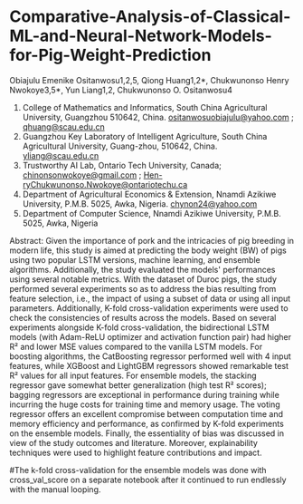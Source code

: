 # Comparative-Analysis-of-Classical-ML-and-Neural-Network-Models-for-Pig-Weight-Prediction

Obiajulu Emenike Ositanwosu1,2,5, Qiong Huang1,2*, Chukwunonso Henry Nwokoye3,5*, Yun Liang1,2, Chukwunonso O. Ositanwosu4

1. College of Mathematics and Informatics, South China Agricultural University, Guangzhou 510642, China.   ositanwosuobiajulu@yahoo.com ; qhuang@scau.edu.cn 
2. Guangzhou Key Laboratory of Intelligent Agriculture, South China Agricultural University, Guang-zhou, 510642, China. yliang@scau.edu.cn  
3. Trustworthy AI Lab, Ontario Tech University, Canada; chinonsonwokoye@gmail.com ; Hen-ryChukwunonso.Nwokoye@ontariotechu.ca 
4. Department of Agricultural Economics & Extension, Nnamdi Azikiwe University, P.M.B. 5025, Awka, Nigeria. chynon24@yahoo.com 
5. Department of Computer Science, Nnamdi Azikiwe University, P.M.B. 5025, Awka, Nigeria


Abstract: 
Given the importance of pork and the intricacies of pig breeding in modern life, this study is aimed at predicting the body weight (BW) of pigs using two popular LSTM versions, machine learning, and ensemble algorithms. Additionally, the study evaluated the models' performances using several notable metrics. With the dataset of Duroc pigs, the study performed several experiments so as to address the bias resulting from feature selection, i.e., the impact of using a subset of data or using all input parameters. Additionally, K-fold cross-validation experiments were used to check the consistencies of results across the models. Based on several experiments alongside K-fold cross-validation, the bidirectional LSTM models (with Adam-ReLU optimizer and activation function pair) had higher R² and lower MSE values compared to the vanilla LSTM models. For boosting algorithms, the CatBoosting regressor performed well with 4 input features, while XGBoost and LightGBM regressors showed remarkable test R² values for all input features. For ensemble models, the stacking regressor gave somewhat better generalization (high test R² scores); bagging regressors are exceptional in performance during training while incurring the huge costs for training time and memory usage. The voting regressor offers an excellent compromise between computation time and memory efficiency and performance, as confirmed by K-fold experiments on the ensemble models. Finally, the essentiality of bias was discussed in view of the study outcomes and literature. Moreover, explainability techniques were used to highlight feature contributions and impact.


#The k-fold cross-validation for the ensemble models was done with cross_val_score on a separate notebook after it continued to run endlessly with the manual looping. 
